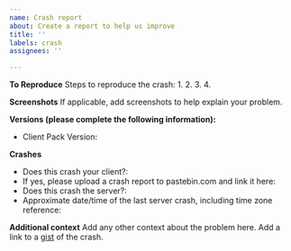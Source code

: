 ```yaml
---
name: Crash report
about: Create a report to help us improve
title: ''
labels: crash
assignees: ''

---
```


**To Reproduce**
Steps to reproduce the crash:
1. 
2. 
3. 
4. 

**Screenshots**
If applicable, add screenshots to help explain your problem.

**Versions (please complete the following information):**
 - Client Pack Version:

**Crashes**
- Does this crash your client?:
- If yes, please upload a crash report to pastebin.com and link it here: 
- Does this crash the server?:
- Approximate date/time of the last server crash, including time zone reference:

**Additional context**
Add any other context about the problem here.
Add a link to a [gist](https://gist.github.com/) of the crash.
